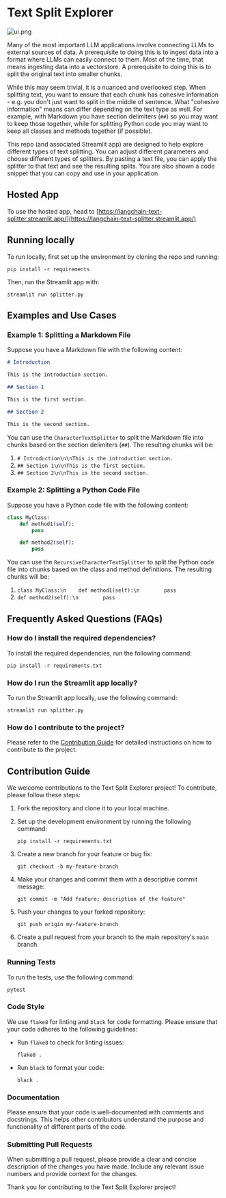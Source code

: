 # Text Split Explorer

![ui.png](ui.png)

Many of the most important LLM applications involve connecting LLMs to external sources of data.
A prerequisite to doing this is to ingest data into a format where LLMs can easily connect to them.
Most of the time, that means ingesting data into a vectorstore.
A prerequisite to doing this is to split the original text into smaller chunks.

While this may seem trivial, it is a nuanced and overlooked step.
When splitting text, you want to ensure that each chunk has cohesive information - e.g. you don't just want to split in the middle of sentence.
What "cohesive information" means can differ depending on the text type as well.
For example, with Markdown you have section delimiters (`##`) so you may want to keep those together, while for splitting Python code you may want to keep all classes and methods together (if possible).

This repo (and associated Streamlit app) are designed to help explore different types of text splitting.
You can adjust different parameters and choose different types of splitters.
By pasting a text file, you can apply the splitter to that text and see the resulting splits.
You are also shown a code snippet that you can copy and use in your application

## Hosted App

To use the hosted app, head to [https://langchain-text-splitter.streamlit.app/](https://langchain-text-splitter.streamlit.app/)

## Running locally

To run locally, first set up the environment by cloning the repo and running:

```shell
pip install -r requirements
```

Then, run the Streamlit app with:

```shell
streamlit run splitter.py
```

## Examples and Use Cases

### Example 1: Splitting a Markdown File

Suppose you have a Markdown file with the following content:

```markdown
# Introduction

This is the introduction section.

## Section 1

This is the first section.

## Section 2

This is the second section.
```

You can use the `CharacterTextSplitter` to split the Markdown file into chunks based on the section delimiters (`##`). The resulting chunks will be:

1. `# Introduction\n\nThis is the introduction section.`
2. `## Section 1\n\nThis is the first section.`
3. `## Section 2\n\nThis is the second section.`

### Example 2: Splitting a Python Code File

Suppose you have a Python code file with the following content:

```python
class MyClass:
    def method1(self):
        pass

    def method2(self):
        pass
```

You can use the `RecursiveCharacterTextSplitter` to split the Python code file into chunks based on the class and method definitions. The resulting chunks will be:

1. `class MyClass:\n    def method1(self):\n        pass`
2. `def method2(self):\n        pass`

## Frequently Asked Questions (FAQs)

### How do I install the required dependencies?

To install the required dependencies, run the following command:

```shell
pip install -r requirements.txt
```

### How do I run the Streamlit app locally?

To run the Streamlit app locally, use the following command:

```shell
streamlit run splitter.py
```

### How do I contribute to the project?

Please refer to the [Contribution Guide](#contribution-guide) for detailed instructions on how to contribute to the project.

## Contribution Guide

We welcome contributions to the Text Split Explorer project! To contribute, please follow these steps:

1. Fork the repository and clone it to your local machine.
2. Set up the development environment by running the following command:

   ```shell
   pip install -r requirements.txt
   ```

3. Create a new branch for your feature or bug fix:

   ```shell
   git checkout -b my-feature-branch
   ```

4. Make your changes and commit them with a descriptive commit message:

   ```shell
   git commit -m "Add feature: description of the feature"
   ```

5. Push your changes to your forked repository:

   ```shell
   git push origin my-feature-branch
   ```

6. Create a pull request from your branch to the main repository's `main` branch.

### Running Tests

To run the tests, use the following command:

```shell
pytest
```

### Code Style

We use `flake8` for linting and `black` for code formatting. Please ensure that your code adheres to the following guidelines:

- Run `flake8` to check for linting issues:

  ```shell
  flake8 .
  ```

- Run `black` to format your code:

  ```shell
  black .
  ```

### Documentation

Please ensure that your code is well-documented with comments and docstrings. This helps other contributors understand the purpose and functionality of different parts of the code.

### Submitting Pull Requests

When submitting a pull request, please provide a clear and concise description of the changes you have made. Include any relevant issue numbers and provide context for the changes.

Thank you for contributing to the Text Split Explorer project!
